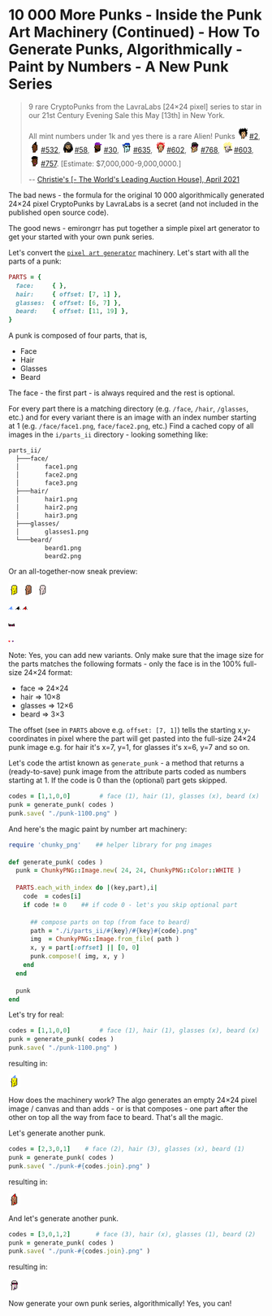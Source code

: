 # 10 000 More Punks - Inside the Punk Art Machinery (Continued) - How To Generate Punks, Algorithmically - Paint by Numbers - A New Punk Series

> 9 rare CryptoPunks from the LavraLabs [24×24 pixel] series to
> star in our 21st Century Evening Sale this May [13th] in New York.
>
> All mint numbers under 1k and yes there is a rare Alien!
> Punks ![](i/punk-0002.png)[#2](https://www.larvalabs.com/cryptopunks/details/2),
> ![](i/punk-0532.png)[#532](https://www.larvalabs.com/cryptopunks/details/532),
> ![](i/punk-0058.png)[#58](https://www.larvalabs.com/cryptopunks/details/58),
> ![](i/punk-0030.png)[#30](https://www.larvalabs.com/cryptopunks/details/30),
> ![](i/punk-0635.png)[#635](https://www.larvalabs.com/cryptopunks/details/635),
> ![](i/punk-0602.png)[#602](https://www.larvalabs.com/cryptopunks/details/602),
> ![](i/punk-0768.png)[#768](https://www.larvalabs.com/cryptopunks/details/768),
> ![](i/punk-0603.png)[#603](https://www.larvalabs.com/cryptopunks/details/603),
> ![](i/punk-0757.png)[#757](https://www.larvalabs.com/cryptopunks/details/757).
> [Estimate: $7,000,000-9,000,0000.]
>
> -- [Christie's [- The World's Leading Auction House], April 2021](https://twitter.com/ChristiesInc/status/1380236081472364550)


The bad news - the formula for the original 10 000 algorithmically generated 24×24 pixel CryptoPunks by LavraLabs is a secret
(and not included in the published open source code).


The good news  -  emirongrr has put together a simple
pixel art generator to get your started with your
own punk series.


Let's convert the [`pixel art generator`](https://github.com/emirongrr/pixelArt_Generator) machinery.
Let's start with all the parts of a punk:


``` ruby
PARTS = {
  face:     { },
  hair:     { offset: [7, 1] },
  glasses:  { offset: [6, 7] },
  beard:    { offset: [11, 19] },
}
```


A punk is composed of four parts, that is,

- Face
- Hair
- Glasses
- Beard

The face - the first part - is always required
and the rest is optional.

For every part there is a matching directory (e.g. `/face`, `/hair`, `/glasses`, etc.) and
for every variant there is an image with an index number starting at 1 (e.g. `/face/face1.png`, `face/face2.png`, etc.)
Find a cached copy of all images in the `i/parts_ii` directory -
looking something like:

```
parts_ii/
  ├───face/
  │       face1.png
  │       face2.png
  │       face3.png
  ├───hair/
  │       hair1.png
  │       hair2.png
  │       hair3.png
  ├───glasses/
  │       glasses1.png
  └───beard/
          beard1.png
          beard2.png
```

Or an all-together-now sneak preview:

![](i/parts_ii/face/face1.png)
![](i/parts_ii/face/face2.png)
![](i/parts_ii/face/face3.png)

![](i/parts_ii/hair/hair1.png)
![](i/parts_ii/hair/hair2.png)
![](i/parts_ii/hair/hair3.png)

![](i/parts_ii/glasses/glasses1.png)

![](i/parts_ii/beard/beard1.png)
![](i/parts_ii/beard/beard2.png)



Note: Yes, you can add new variants.
Only make sure that the image size for the parts
matches the following formats - only the face is in the 100% full-size 24×24 format:

- face => 24×24
- hair => 10×8
- glasses => 12×6
- beard => 3×3

The offset  (see in `PARTS` above e.g. `offset: [7, 1]`)
tells the starting x,y-coordinates in pixel where the part
will get pasted into the full-size 24×24 punk image
e.g. for hair it's x=7, y=1,
for glasses it's x=6, y=7 and so on.



Let's code the artist known as  `generate_punk` - a method
that returns a (ready-to-save) punk image
from the attribute parts coded as numbers
starting at 1. If the code is 0 than
the (optional) part gets skipped.



``` ruby
codes = [1,1,0,0]        # face (1), hair (1), glasses (x), beard (x)
punk = generate_punk( codes )
punk.save( "./punk-1100.png" )
```


And here's the magic paint by number art machinery:

``` ruby
require 'chunky_png'    ## helper library for png images

def generate_punk( codes )
  punk = ChunkyPNG::Image.new( 24, 24, ChunkyPNG::Color::WHITE )

  PARTS.each_with_index do |(key,part),i|
    code  = codes[i]
    if code != 0    ## if code 0 - let's you skip optional part

      ## compose parts on top (from face to beard)
      path = "./i/parts_ii/#{key}/#{key}#{code}.png"
      img  = ChunkyPNG::Image.from_file( path )
      x, y = part[:offset] || [0, 0]
      punk.compose!( img, x, y )
    end
  end

  punk
end
```




Let's try for real:

``` ruby
codes = [1,1,0,0]        # face (1), hair (1), glasses (x), beard (x)
punk = generate_punk( codes )
punk.save( "./punk-1100.png" )
```

resulting in:

![](i/gen_ii/punk-1100.png)



How does the machinery work?
The algo generates an empty 24×24 pixel image / canvas
and than adds - or is that composes -
one part after the other on top
all the way from face to beard.
That's all the magic.


Let's generate another punk.

``` ruby
codes = [2,3,0,1]    # face (2), hair (3), glasses (x), beard (1)
punk = generate_punk( codes )
punk.save( "./punk-#{codes.join}.png" )
```

resulting in:

![](i/gen_ii/punk-2301.png)



And let's generate another punk.

``` ruby
codes = [3,0,1,2]       # face (3), hair (x), glasses (1), beard (2)
punk = generate_punk( codes )
punk.save( "./punk-#{codes.join}.png" )
```

resulting in:

![](i/gen_ii/punk-3012.png)




Now generate your own punk series, algorithmically! Yes, you can!

